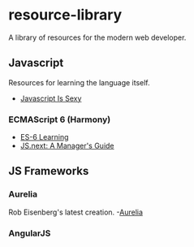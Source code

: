 # resource-library
A library of resources for the modern web developer.

## Javascript
Resources for learning the language itself.
- [Javascript Is Sexy](http://javascriptissexy.com/)
### ECMAScript 6 (Harmony)
- [ES-6 Learning](https://github.com/ericdouglas/ES6-Learning)
- [JS.next: A Manager's Guide](http://chimera.labs.oreilly.com/books/1234000001623/index.html)

## JS Frameworks

### Aurelia
Rob Eisenberg's latest creation.
-[Aurelia](http://aurelia.io/index.html)
### AngularJS
